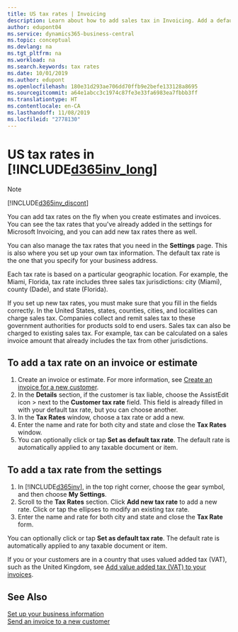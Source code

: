 ```yaml
---
title: US tax rates | Invoicing
description: Learn about how to add sales tax in Invoicing. Add a default tax rate based on your own address, and add tax rates for your customers.
author: edupont04
ms.service: dynamics365-business-central
ms.topic: conceptual
ms.devlang: na
ms.tgt_pltfrm: na
ms.workload: na
ms.search.keywords: tax rates
ms.date: 10/01/2019
ms.author: edupont
ms.openlocfilehash: 180e31d293ae706dd70ffb9e2befe133128a8695
ms.sourcegitcommit: a64e1abcc3c1974c87fe3e33fa6983ea7fbbb3ff
ms.translationtype: HT
ms.contentlocale: en-CA
ms.lasthandoff: 11/08/2019
ms.locfileid: "2778130"
---
```

# <a name="us-tax-rates-in-included365inv_longincludesd365inv_longmd"></a>US tax rates in [!INCLUDE[d365inv_long](includes/d365inv_long.md)]
> [!Note]
> [!INCLUDE[d365inv_discont](includes/d365inv_discont.md)]

You can add tax rates on the fly when you create estimates and invoices. You can see the tax rates that you've already added in the settings for Microsoft Invoicing, and you can add new tax rates there as well.  

You can also manage the tax rates that you need in the **Settings** page. This is also where you set up your own tax information. The default tax rate is the one that you specify for your business address.  

Each tax rate is based on a particular geographic location. For example, the Miami, Florida, tax rate includes three sales tax jurisdictions: city (Miami), county (Dade), and state (Florida).  

If you set up new tax rates, you must make sure that you fill in the fields correctly. In the United States, states, counties, cities, and localities can charge sales tax. Companies collect and remit sales tax to these government authorities for products sold to end users. Sales tax can also be charged to existing sales tax. For example, tax can be calculated on a sales invoice amount that already includes the tax from other jurisdictions.  

## <a name="to-add-a-tax-rate-on-an-invoice-or-estimate"></a>To add a tax rate on an invoice or estimate

1. Create an invoice or estimate. For more information, see [Create an invoice for a new customer](send-invoice.md).  
2. In the **Details** section, if the customer is tax liable, choose the AssistEdit icon > next to the **Customer tax rate** field. This field is already filled in with your default tax rate, but you can choose another.  
3. In the **Tax Rates** window, choose a tax rate or add a new.  
4. Enter the name and rate for both city and state and close the **Tax Rates** window.  
5. You can optionally click or tap **Set as default tax rate**. The default rate is automatically applied to any taxable document or item.  

## <a name="to-add-a-tax-rate-from-the-settings"></a>To add a tax rate from the settings

1. In [!INCLUDE[d365inv](includes/d365inv.md)], in the top right corner, choose the gear symbol, and then choose **My Settings**.  
2. Scroll to the **Tax Rates** section. Click **Add new tax rate** to add a new rate. Click or tap the ellipses to modify an existing tax rate.  
3. Enter the name and rate for both city and state and close the **Tax Rate** form.  

You can optionally click or tap **Set as default tax rate**. The default rate is automatically applied to any taxable document or item.  

If you or your customers are in a country that uses valued added tax (VAT), such as the United Kingdom, see [Add value added tax (VAT) to your invoices](add-vat.md).  

## <a name="see-also"></a>See Also

[Set up your business information](set-up-business-profile.md)  
[Send an invoice to a new customer](send-invoice.md)  
